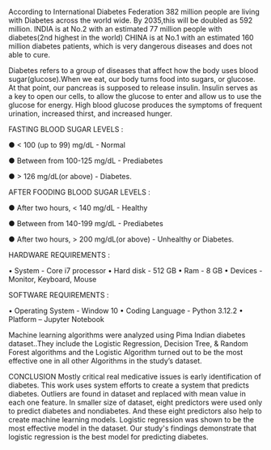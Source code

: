 According to International Diabetes Federation 382
million people are living with Diabetes across the world wide. By 2035,this will be doubled as 592 million.
INDIA is at No.2 with an estimated 77 million people with diabetes(2nd highest in the world) CHINA is at No.1
with an estimated 160 million diabetes patients, which is very dangerous diseases and does not able to cure.

Diabetes refers to a group of diseases that affect how the body
uses blood sugar(glucose).When we eat, our body turns food into sugars, or glucose. At that point, our pancreas
is supposed to release insulin. Insulin serves as a key to open our cells, to allow the glucose to enter and allow
us to use the glucose for energy.
High blood glucose produces the symptoms of frequent urination, increased
thirst, and increased hunger. 

FASTING BLOOD SUGAR LEVELS :

● < 100 (up to 99) mg/dL - Normal

● Between from 100-125 mg/dL - Prediabetes

● > 126 mg/dL(or above) - Diabetes.

AFTER FOODING BLOOD SUGAR LEVELS :

● After two hours, < 140 mg/dL - Healthy

● Between from 140-199 mg/dL - Prediabetes

● After two hours, > 200 mg/dL(or above) -
Unhealthy or Diabetes.

HARDWARE REQUIREMENTS :

• System - Core i7 processor
• Hard disk - 512 GB
• Ram - 8 GB
• Devices - Monitor, Keyboard, Mouse

SOFTWARE REQUIREMENTS :

• Operating System - Window 10
• Coding Language - Python 3.12.2
• Platform – Jupyter Notebook

Machine learning algorithms were analyzed using
Pima Indian diabetes dataset..They include the Logistic Regression,
Decision Tree, & Random Forest algorithms and the Logistic Algorithm turned
out to be the most effective one in all other
Algorithms in the study’s dataset.

CONCLUSION
Mostly critical real medicative issues is early identification of
diabetes. This work uses system efforts to create a system that
predicts diabetes. Outliers are found in dataset and replaced
with mean value in each one feature. In smaller size of dataset,
eight predictors were used only to predict diabetes and nondiabetes. And these eight predictors also help to create
machine learning models. Logistic regression was shown to be
the most effective model in the dataset. Our study's findings
demonstrate that logistic regression is the best model for predicting diabetes.
